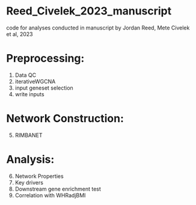 # Reed_Civelek_2023_manuscript
code for analyses conducted in manuscript by Jordan Reed, Mete Civelek et al, 2023


# Preprocessing:
1. Data QC
2. iterativeWGCNA 
3. input geneset selection
4. write inputs

# Network Construction:
5. RIMBANET 

# Analysis:
6. Network Properties
7. Key drivers
8. Downstream gene enrichment test
9. Correlation with WHRadjBMI

